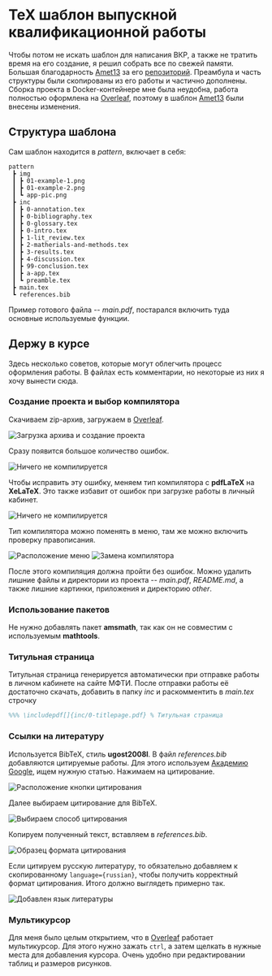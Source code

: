 # TeX шаблон выпускной квалификационной работы

Чтобы потом не искать шаблон для написания ВКР, а также не тратить время на его создание, я решил собрать все по свежей памяти. Большая благодарность [Amet13](https://github.com/Amet13) за его [репозиторий](https://github.com/Amet13/master-thesis/). Преамбула и часть структуры  были скопированы из его работы и частично дополнены. Сборка проекта в Docker-контейнере мне была неудобна, работа полностью оформлена на [Overleaf](http://overleaf.com/), поэтому в шаблон [Amet13](https://github.com/Amet13) были внесены изменения.

## Структура шаблона

Сам шаблон находится в _pattern_, включает в себя:

```tree
pattern
 ┣ img
 ┃ ┣ 01-example-1.png
 ┃ ┣ 01-example-2.png
 ┃ ┗ app-pic.png
 ┣ inc
 ┃ ┣ 0-annotation.tex
 ┃ ┣ 0-bibliography.tex
 ┃ ┣ 0-glossary.tex
 ┃ ┣ 0-intro.tex
 ┃ ┣ 1-lit_review.tex
 ┃ ┣ 2-matherials-and-methods.tex
 ┃ ┣ 3-results.tex
 ┃ ┣ 4-discussion.tex
 ┃ ┣ 99-conclusion.tex
 ┃ ┣ a-app.tex
 ┃ ┗ preamble.tex
 ┣ main.tex
 ┗ references.bib
```

Пример готового файла -- _main.pdf_, постарался включить туда основные используемые функции.

## Держу в курсе

Здесь несколько советов, которые могут облегчить процесс оформления работы. В файлах есть комментарии, но некоторые из них я хочу вынести сюда.

### Создание проекта и выбор компилятора

Скачиваем zip-архив, загружаем в [Overleaf](http://overleaf.com/).

![Загрузка архива и создание проекта](https://github.com/unholyparrot/furry-memory/blob/master/other/upload.png)

Сразу появится большое количество ошибок. 

![Ничего не компилируется](https://github.com/unholyparrot/furry-memory/blob/master/other/errors.png)

Чтобы исправить эту ошибку, меняем тип компилятора с __pdfLaTeX__ на __XeLaTeX__. Это также избавит от ошибок при загрузке работы в личный кабинет.

![Ничего не компилируется](https://github.com/unholyparrot/furry-memory/blob/master/other/errors.png)

Тип компилятора можно поменять в меню, там же можно включить проверку правописания. 

![Расположение меню](https://github.com/unholyparrot/furry-memory/blob/master/other/comp-type-1.png)
![Замена компилятора](https://github.com/unholyparrot/furry-memory/blob/master/other/comp-type-2.png)

После этого компиляция должна пройти без ошибок. Можно удалить лишние файлы и директории из проекта -- _main.pdf_, _README.md_, а также лишние картинки, приложения и директорию _other_. 

### Использование пакетов

Не нужно добавлять пакет __amsmath__, так как он не совместим с используемым __mathtools__.

### Титульная страница

Титульная страница генерируется автоматически при отправке работы в личном кабинете на сайте МФТИ. После отправки работы её достаточно скачать, добавить в папку _inc_ и раскомментить в _main.tex_ строчку

```tex
%%% \includepdf[]{inc/0-titlepage.pdf} % Титульная страница
```

### Ссылки на литературу

Используется BibTeX, стиль __ugost2008l__. В файл _references.bib_ добавляются цитируемые работы. Для этого используем [Академию Google](https://scholar.google.com/), ищем нужную статью. Нажимаем на цитирование.

![Расположение кнопки цитирования](https://github.com/unholyparrot/furry-memory/blob/master/other/lit-example-1.png)

Далее выбираем цитирование для BibTeX.

![Выбираем способ цитирования](https://github.com/unholyparrot/furry-memory/blob/master/other/lit-example-2.png)

Копируем полученный текст, вставляем в _references.bib_. 

![Образец формата цитирования](https://github.com/unholyparrot/furry-memory/blob/master/other/lit-example-3.png)

Если цитируем русскую литературу, то обязательно добавляем к скопированному `language={russian}`, чтобы получить корректный формат цитирования. Итого должно выглядеть примерно так. 

![Добавлен язык литературы](https://github.com/unholyparrot/furry-memory/blob/master/other/lit-example-4.png)

### Мультикурсор

Для меня было целым открытием, что в [Overleaf](http://overleaf.com/) работает мультикурсор. Для этого нужно зажать `ctrl`, а затем щелкать в нужные места для добавления курсора. Очень удобно при редактировании таблиц и размеров рисунков.
